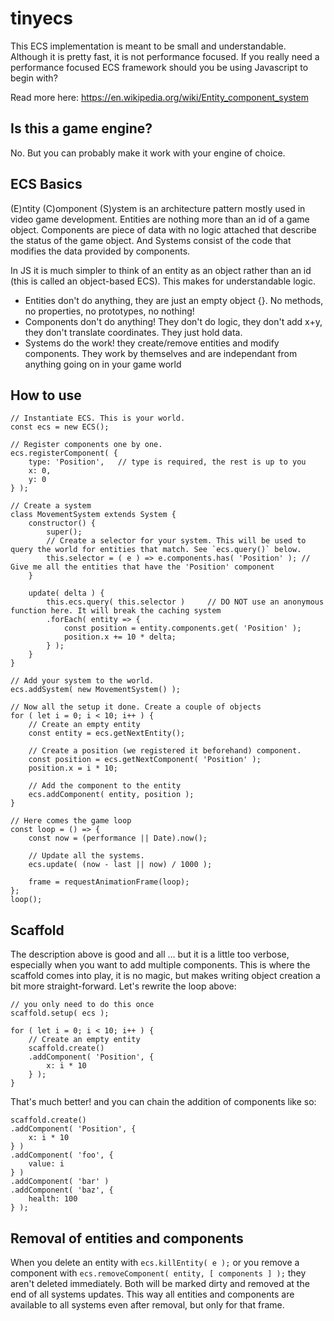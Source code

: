 # tinyecs

This ECS implementation is meant to be small and understandable. Although it is pretty fast, it is not performance focused. If you really need a performance focused ECS framework should you be using Javascript to begin with?

Read more here: https://en.wikipedia.org/wiki/Entity_component_system

## Is this a game engine?

No. But you can probably make it work with your engine of choice.

## ECS Basics

(E)ntity (C)omponent (S)ystem is an architecture pattern mostly used in video game development. Entities are nothing more than an id of a game object. Components are piece of data with no logic attached that describe the status of the game object. And Systems consist of the code that modifies the data provided by components.

In JS it is much simpler to think of an entity as an object rather than an id (this is called an object-based ECS). This makes for understandable logic.

- Entities don't do anything, they are just an empty object {}. No methods, no properties, no prototypes, no nothing!
- Components don't do anything! They don't do logic, they don't add x+y, they don't translate coordinates. They just hold data.
- Systems do the work! they create/remove entities and modify components. They work by themselves and are independant from anything going on in your game world

## How to use

```
// Instantiate ECS. This is your world.
const ecs = new ECS();

// Register components one by one. 
ecs.registerComponent( {
	type: 'Position',	// type is required, the rest is up to you
	x: 0,
	y: 0
} );

// Create a system
class MovementSystem extends System {
	constructor() {
		super();
		// Create a selector for your system. This will be used to query the world for entities that match. See `ecs.query()` below.
		this.selector = ( e ) => e.components.has( 'Position' ); // Give me all the entities that have the 'Position' component
	}

	update( delta ) {
		this.ecs.query( this.selector )		// DO NOT use an anonymous function here. It will break the caching system
		.forEach( entity => {
			const position = entity.components.get( 'Position' );
			position.x += 10 * delta;
		} );
	}
}

// Add your system to the world.
ecs.addSystem( new MovementSystem() );

// Now all the setup it done. Create a couple of objects
for ( let i = 0; i < 10; i++ ) {
	// Create an empty entity
	const entity = ecs.getNextEntity();

	// Create a position (we registered it beforehand) component.
	const position = ecs.getNextComponent( 'Position' );
	position.x = i * 10;

	// Add the component to the entity
	ecs.addComponent( entity, position );
}

// Here comes the game loop
const loop = () => {
	const now = (performance || Date).now();

	// Update all the systems.
	ecs.update( (now - last || now) / 1000 );

	frame = requestAnimationFrame(loop);
};
loop();

```

## Scaffold

The description above is good and all ... but it is a little too verbose, especially when you want to add multiple components. This is where the scaffold comes into play, it is no magic, but makes writing object creation a bit more straight-forward. Let's rewrite the loop above:

```
// you only need to do this once
scaffold.setup( ecs );

for ( let i = 0; i < 10; i++ ) {
	// Create an empty entity
	scaffold.create()
	.addComponent( 'Position', {
		x: i * 10
	} );
}
```

That's much better! and you can chain the addition of components like so:

```
scaffold.create()
.addComponent( 'Position', {
	x: i * 10
} )
.addComponent( 'foo', {
	value: i
} )
.addComponent( 'bar' )
.addComponent( 'baz', {
	health: 100
} );
```

## Removal of entities and components

When you delete an entity with `ecs.killEntity( e );` or you remove a component with `ecs.removeComponent( entity, [ components ] );` they aren't deleted immediately. Both will be marked dirty and removed at the end of all systems updates. This way all entities and components are available to all systems even after removal, but only for that frame.